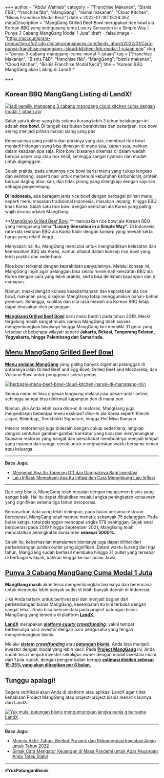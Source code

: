 +++
author = "Abdul Wahhab"
category = ["Franchise Makanan", "Bisnis F&B", "franchise f&b", "MangGang", "bisnis makanan", "Cloud Kitchen", "Bisnis Franchise Modal Kecil"]
date = 2022-01-18T13:24:35Z
metaDescription = "MangGang Grilled Beef Bowl merupakan rice bowl ala Korean BBQ yang mengusung tema Luxury Sensation in a Simple Way | Punya 3 Cabang MangGang Modal 1 Juta"
draft = false
image = "https://accountgram-production.sfo2.cdn.digitaloceanspaces.com/landx_ghost/2022/01/Cara-punya-franchise-manggang--cloud-kitchen-fnb-modal-1-jutaan.png"
slug = "punya-3-cabang-manggang-cuma-modal-1-jutaan"
tag = ["Franchise Makanan", "Bisnis F&B", "franchise f&b", "MangGang", "bisnis makanan", "Cloud Kitchen", "Bisnis Franchise Modal Kecil"]
title = "Korean BBQ MangGang akan Listing di LandX!"

+++


## Korean BBQ MangGang Listing di LandX!

[![jadi pemilik manggang 3 cabang manggang cloud kitchen cuma dengan modal 1 jutaan aja](https://accountgram-production.sfo2.cdn.digitaloceanspaces.com/landx_ghost/2022/01/Cara-punya-franchise-manggang--cloud-kitchen-fnb-modal-1-jutaan-min.png)](https://landx.id/project/mang)

Salah satu kuliner yang hits selama kurang lebih 3 tahun belakangan ini adalah **rice bowl**. Di tengah kesibukan beraktivitas dan pekerjaan, rice bowl sering menjadi pilihan makan siang yang pas.

Kemasannya yang praktis dan porsinya yang pas, membuat rice bowl menjadi hidangan yang bisa dimakan di mana saja, kapan saja, bahkan dalam keadaan apa saja. Rice bowl biasanya dikemas di dalam wadah berupa paper cup atau box kecil, sehingga sangat nyaman dan mudah untuk digenggam.

Selain praktis, pada umumnya rice bowl berisi menu yang cukup lengkap dan seimbang, seperti nasi untuk memenuhi kebutuhan karbohidrat, protein berupa daging atau ikan, dan tidak jarang yang dilengkapi dengan sayuran sebagai penyeimbang.

**Di Indonesia,** ada beragam jenis rice bowl dengan berbagai pilihan menu, seperti menu masakan tradisional Indonesia, masakan Jepang, hingga BBQ khas Korea. Salah satu rice bowl dengan sentuhan ala Korea yang paling wajib dicoba adalah MangGang.

**[MangGang Grilled Beef Bowl](https://landx.id/project/mang) ** merupakan rice bowl ala Korean BBQ yang mengusung tema **“Luxury Sensation in a Simple Way”**. Di Indonesia, rata-rata restoran BBQ ala Korea hadir dengan konsep yang mewah serta harga yang relatif tinggi.

Menyadari hal itu, MangGang mencoba untuk menghadirkan kelezatan dan kemewahan BBQ ala Korea, namun dibalut dalam konsep rice bowl yang lebih praktis dan sederhana.

Rice bowl terkenal dengan kepraktisan penyajiannya. Melalui konsep ini, MangGang ingin agar pelanggan bisa selalu menikmati kelezatan BBQ ala Korea dengan cara yang lebih praktis, serta bisa dinikmati kapanpun dan di manapun.

Namun, meski dengan konsep kesederhanaan dan kepraktisan ala rice bowl, makanan yang disajikan MangGang tetap menggunakan bahan-bahan premium. Sehingga, kualitas dan cita rasa mewah ala Korean BBQ tetap dapat dirasakan oleh pelanggan.

**[MangGang Grilled Beef Bowl](https://landx.id/project/mang)** baru mulai berdiri pada tahun 2019. Meski tergolong masih sangat muda, namun MangGang telah sukses mengembangkan bisnisnya hingga MangGang kini memiliki 31 gerai yang tersebar di beberapa wilayah seperti **Jakarta, Bekasi, Tangerang Selatan, Yogyakarta, hingga Palembang dan Samarinda.**

## [Menu MangGang **Grilled Beef Bowl**](https://landx.id/project/mang)

[**Menu andalan MangGang**](https://landx.id/project/mang) yang paling banyak digemari pelanggan di antaranya ialah Grilled Beef and Egg Bowl, Grilled Beef and Mozzarella, dan Volcano Bowl untuk penggemar selera pedas.

[![berbagai-menu-beef-bowl-cloud-kitchen-hanya-di-manggang-min](https://accountgram-production.sfo2.cdn.digitaloceanspaces.com/landx_ghost/2022/01/berbagai-menu-beef-bowl-cloud-kitchen-hanya-di-manggang-min.png)](https://landx.id/project/utm_source=Blog&utm_medium=organic+keyword&utm_campaign=blog&utm_id=Blog)

Semua menu ini bisa dipesan langsung melalui jasa pesan-antar online, sehingga sangat bisa dinikmati kapanpun dan di mana pun.

Namun, jika Anda lebih suka _dine-in_ di restoran, MangGang juga menyediakan beberapa menu eksklusif _dine-in_ ala Korea seperti Kimchi Jjigae, Bibimbap, Tteokbokki Signature, hingga Hot Miso Ramyun.

Interior restorannya juga didesain dengan cukup sederhana, lengkap dengan sentuhan gambar-gambar karikatur yang lucu dan menyenangkan. Suasana restoran yang hangat dan bersahabat membuatnya menjadi tempat yang nyaman dan sangat cocok untuk menghabiskan waktu bersama teman atau keluarga.

---

**Baca Juga:**

* [Mengenal Apa Itu Tapering Off dan Dampaknya Bagi Investasi](https://landx.id/blog/tapering-adalah/)
* [Laju Inflasi: Memahami Apa Itu Inflasi dan Cara Menghitung Laju Inflasi](https://landx.id/blog/laju-inflasi-adalah/)

---

Dari segi bisnis, MangGang telah berjalan dengan manajemen bisnis yang sangat baik. Hal itu dapat dibuktikan melalui angka peningkatan konsumen yang signifikan selama tiga tahun beroperasi.

Berdasarkan data yang telah dihimpun, pada bulan pertama restoran beroperasi, MangGang telah mampu menarik sebanyak 75 pelanggan. Pada bulan ketiga, total pelanggan mencapai angka 578 pelanggan. Sejak awal beroperasi pada 2019 hingga September 2021, MangGang telah mencatatkan peningkatan konsumen **sebesar 5000%.**

Selain itu, keberhasilan manajemen bisnisnya juga dapat dilihat dari perkembangan jumlah outlet yang signifikan. Dalam waktu kurang dari tiga tahun, MangGang sudah berhasil membuka hingga 31 outlet yang tersebar di berbagai wilayah, bahkan hingga ke luar pulau Jawa.

## [Punya  3 Cabang MangGang Cuma Modal 1 Juta](https://landx.id/project/mang)

**MangGang masih** akan terus mengembangkan bisnisnya dan berencana untuk membuka lebih banyak outlet di lebih banyak daerah di Indonesia.

Jika Anda tertarik untuk berinvestasi dan menjadi bagian dari perkembangan bisnis MangGang, kesempatan itu kini terbuka dengan sangat lebar. Anda bisa berinvestasi pada project patungan bisnis MangGang yang tersedia di platform [**LandX**.](https://landx.id/) 

[**LandX**](https://landx.id/) merupakan [**platform _equity crowdfunding_**](https://landx.id/project/mang), yakni tempat bertemunya para investor dengan para pengusaha yang tengah mengembangkan bisnis.

Melalui **[sistem _crowdfunding_](https://landx.id/project/mang)** atau [**patungan bisnis**](https://landx.id/project/mang), Anda bisa menjadi investor dengan modal yang lebih kecil. Pada [**Project MangGang**](https://landx.id/project/mang) ini, Anda sudah bisa menjadi investor sekaligus owner dengan modal investasi mulai dari 1 juta rupiah, dengan pengembalian berupa **[estimasi dividen sebesar 15-25% yang akan dibagikan per 6 bulan.](https://landx.id/project/mang)**

## Tunggu apalagi!

Segera verifikasi akun Anda di platform atau aplikasi LandX agar tidak kehabisan Project MangGang atau project-project bisnis menarik lainnya dari LandX.

[![Yuk mulai patungan bisnis menguntungkan jangka panja g bersama LandX](https://accountgram-production.sfo2.cdn.digitaloceanspaces.com/landx_ghost/2021/09/Equity-Crowdfunding-di-Indonesia-1--3.png)](https://landx.id/project/utm_source=Blog&utm_medium=organic+keyword&utm_campaign=blog&utm_id=Blog)

---

**Baca Juga:**

* [Menuju Akhir Tahun, Berikut Prospek dan Rekomendasi Investasi Aman untuk Tahun 2022](https://landx.id/blog/rekomendasi-investasi-di-tahun-2022/)
* [Simak Cara Mengatur Keuangan di Masa Pandemi untuk Agar Keuangan Anda Tetap Stabil](https://landx.id/blog/simak-cara-mengatur-keuangan-di-masa-pandemi-untuk-agar-keuangan-anda-tetap-stabil/)

---

**#YukPatunganBisnis**

